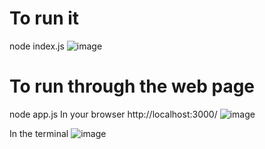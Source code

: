 # To run it
node index.js
![image](https://github.com/MercorHackathon/backend/assets/104089399/f0b12ca6-1bab-414c-a45f-0559e0bd6a68)


# To run through the web page
node app.js
In your browser http://localhost:3000/
![image](https://github.com/MercorHackathon/backend/assets/104089399/8cd82de6-dc8a-46f4-8d95-0bc9be4e776b)

In the terminal
![image](https://github.com/MercorHackathon/backend/assets/104089399/71b21ab8-4a4b-4a78-8151-6aa0400bfb5c)
